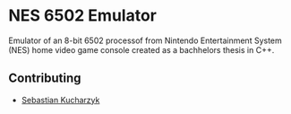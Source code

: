 # NES 6502 Emulator

Emulator of an 8-bit 6502 processof from Nintendo Entertainment System (NES) home video game console created as a bachhelors thesis in C++.

## Contributing

* [Sebastian Kucharzyk](https://github.com/kucharzyk-sebastian)
